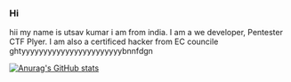 ### Hi

hii my name is utsav kumar i am from india. I am a we developer, Pentester CTF Plyer. I am also a certificed hacker from EC councile ghtyyyyyyyyyyyyyyyyyyyyyyybnnfdgn 

[![Anurag's GitHub stats](https://github-readme-stats.vercel.app/api?username=utsav69)](https://github.com/anuraghazra/github-readme-stats)

